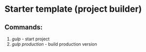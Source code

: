 # Starter template (project builder)

## Commands: ##
1. *gulp* - start project
2. *gulp production* - build production version
